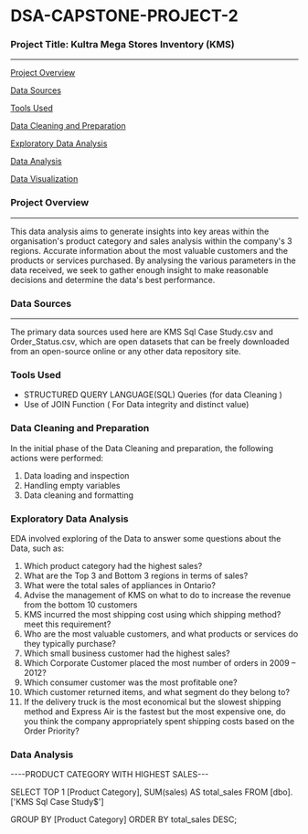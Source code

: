 # DSA-CAPSTONE-PROJECT-2

### Project Title: Kultra Mega Stores Inventory (KMS)
---
[Project Overview](#project-overview)

[Data Sources](#data-sources)

[Tools Used](#tools-used)

[Data Cleaning and Preparation](#data-cleaning-and-preparation)

[Exploratory Data Analysis](#exploratory-data-analysis)

[Data Analysis](#data-analysis)

[Data Visualization](*#data-visualization)

### Project Overview
---
This data analysis aims to generate insights into key areas within the organisation's product category and sales analysis within the company's 3 regions. Accurate information about the most valuable customers and the products or services purchased. By analysing the various parameters in the data received, we seek to gather enough insight to make reasonable decisions and determine the data's best performance. 

### Data Sources
---
The primary data sources used here are KMS Sql Case Study.csv and Order_Status.csv, which are open datasets that can be freely downloaded from an open-source online or any other data repository site.

### Tools Used

- STRUCTURED QUERY LANGUAGE(SQL) Queries (for data Cleaning )
-  Use of JOIN Function  ( For Data integrity and distinct value)

### Data Cleaning and Preparation

In the initial phase of the Data Cleaning and preparation, the following actions were performed:
1. Data loading and inspection
2. Handling empty variables
3. Data cleaning and formatting
   
### Exploratory Data Analysis

EDA involved exploring of the Data to answer some questions about the Data, such as:

1. Which product category had the highest sales? 
2. What are the Top 3 and Bottom 3 regions in terms of sales? 
3. What were the total sales of appliances in Ontario? 
4. Advise the management of KMS on what to do to increase the revenue from the bottom 
10 customers 
5. KMS incurred the most shipping cost using which shipping method? meet this requirement? 
6. Who are the most valuable customers, and what products or services do they typically 
purchase? 
7. Which small business customer had the highest sales? 
8. Which Corporate Customer placed the most number of orders in 2009 – 2012? 
9. Which consumer customer was the most profitable one? 
10. Which customer returned items, and what segment do they belong to? 
11. If the delivery truck is the most economical but the slowest shipping method and 
Express Air is the fastest but the most expensive one, do you think the company 
appropriately spent shipping costs based on the Order Priority?

### Data Analysis
----PRODUCT CATEGORY WITH HIGHEST SALES---

SELECT TOP 1
     [Product Category],
    SUM(sales) AS total_sales
FROM [dbo].['KMS Sql Case Study$']
    
GROUP BY 
     [Product Category]
ORDER BY 
    total_sales DESC;
    


